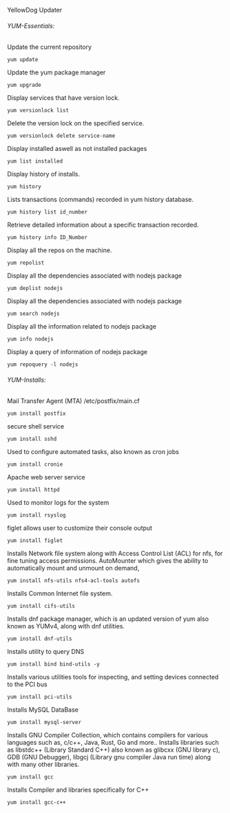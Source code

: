 YellowDog Updater

<h6> YUM-Essentials: </h6>

Update the current repository 
```
yum update
```
Update the yum package manager
```
yum upgrade
```
Display services that have version lock.
```
yum versionlock list 
```

Delete the version lock on the specified service.
```
yum versionlock delete service-name 
```

Display installed aswell as not installed packages
```
yum list installed
```

Display history of installs.
```
yum history
```

Lists transactions (commands) recorded in yum history database.	
```
yum history list id_number	
```

Retrieve detailed information about a specific transaction recorded.
```
yum history info ID_Number 
```

Display all the repos on the machine.
```
yum repolist  
```

Display all the dependencies associated with nodejs package
```
yum deplist nodejs 
```
Display all the dependencies associated with nodejs package
```
yum search nodejs 
```

Display all the information related to nodejs package
```
yum info nodejs 
```

Display a query of information of nodejs package
```
yum repoquery -l nodejs
```


<h6> YUM-Installs: </h6>

Mail Transfer Agent (MTA)  /etc/postfix/main.cf
```
yum install postfix
```
secure shell service
```
yum install sshd 
```
Used to configure automated tasks, also known as cron jobs
```
yum install cronie
```
Apache web server service
```
yum install httpd 
```
Used to monitor logs for the system
```
yum install rsyslog  
````
figlet allows user to customize their console output
```
yum install figlet
```
Installs Network file system along with Access Control List (ACL) for nfs, for fine tuning access permissions.
AutoMounter which gives the ability to automatically mount and unmount on demand,
```
yum install nfs-utils nfs4-acl-tools autofs
```
Installs Common Internet file system.
```
yum install cifs-utils
```
Installs dnf package manager, which is an updated version of yum also known as YUMv4, along with dnf utilities.
```
yum install dnf-utils
```
Installs utility to query DNS
```
yum install bind bind-utils -y
```
Installs various utilities tools for inspecting, and setting devices connected to the PCI bus
```
yum install pci-utils
```
Installs MySQL DataBase 
```
yum install mysql-server
```
Installs GNU Compiler Collection, which contains compilers for various languages such as, c/c++, Java, Rust, Go and more.. Installs libraries such as libstdc++ (Library Standard C++) also known as glibcxx (GNU library c),
GDB (GNU Debugger), libgcj (Library gnu compiler Java run time) along with many other libraries.
```
yum install gcc 
```
Installs Compiler and libraries specifically for C++ 
```
yum install gcc-c++ 
```
